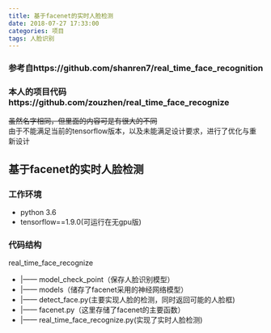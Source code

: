 ```yaml
---
title: 基于facenet的实时人脸检测
date: 2018-07-27 17:33:00
categories: 项目
tags: 人脸识别
---
```

### 参考自https://github.com/shanren7/real_time_face_recognition

### 本人的项目代码https://github.com/zouzhen/real_time_face_recognize

~~虽然名字相同，但里面的内容可是有很大的不同~~  
由于不能满足当前的tensorflow版本，以及未能满足设计要求，进行了优化与重新设计
##  基于facenet的实时人脸检测

### 工作环境

* python 3.6
* tensorflow==1.9.0(可运行在无gpu版)

### 代码结构

real_time_face_recognize  
* |—— model_check_point（保存人脸识别模型）
* |—— models（储存了facenet采用的神经网络模型）
* |—— detect_face.py(主要实现人脸的检测，同时返回可能的人脸框)
* |—— facenet.py（这里存储了facenet的主要函数）
* |—— real_time_face_recognize.py(实现了实时人脸检测)  

